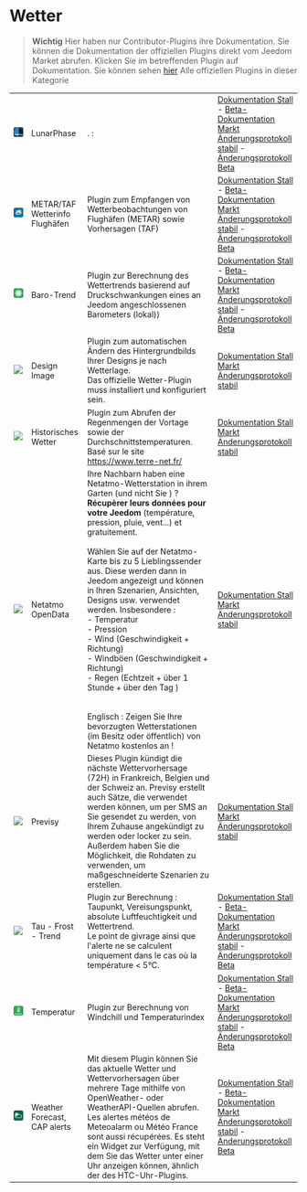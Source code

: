 
# Wetter


>**Wichtig**
>Hier haben nur Contributor-Plugins ihre Dokumentation. Sie können die Dokumentation der offiziellen Plugins direkt vom Jeedom Market abrufen. Klicken Sie im betreffenden Plugin auf Dokumentation.
>Sie können sehen [hier](https://market.jeedom.com/index.php?v=d&p=market&type=plugin&categorie=weather) Alle offiziellen Plugins in dieser Kategorie


| | | | |
|--- | --- | --- | ---|
|<img src="LunarPhase/LunarPhase_icon.png" class="pluginLogo" width="100" />|LunarPhase|. : |[Dokumentation Stall](https://eridani78.github.io/LunarPhase-Doc/docs/de_DE/) - [Beta-Dokumentation](https://eridani78.github.io/LunarPhase-Doc/docs/de_DE/)<br/>[Markt](https://market.jeedom.com/index.php?v=d&p=market_display&id=4604)<br/>[Änderungsprotokoll stabil](https://eridani78.github.io/LunarPhase-Doc/CHANGELOG) - [Änderungsprotokoll Beta](https://eridani78.github.io/LunarPhase-Doc/CHANGELOG_beta)|
|<img src="Metar_infos/Metar_infos_icon.png" class="pluginLogo" width="100" />|METAR/TAF Wetterinfo Flughäfen|Plugin zum Empfangen von Wetterbeobachtungen von Flughäfen (METAR) sowie Vorhersagen (TAF)|[Dokumentation Stall](https://jealg.github.io/documentation/plugin-metar_infos/de_DE/) - [Beta-Dokumentation](https://jealg.github.io/documentation/plugin-metar_infos/de_DE/)<br/>[Markt](https://market.jeedom.com/index.php?v=d&p=market_display&id=2342)<br/>[Änderungsprotokoll stabil](https://jealg.github.io/documentation/plugin-metar_infos/de_DE/changelog) - [Änderungsprotokoll Beta](https://jealg.github.io/documentation/plugin-metar_infos/de_DE/beta_changelog)|
|<img src="baro/baro_icon.png" class="pluginLogo" width="100" />|Baro-Trend|Plugin zur Berechnung des Wettertrends basierend auf Druckschwankungen eines an Jeedom angeschlossenen Barometers (lokal))|[Dokumentation Stall](https://jealg.github.io/documentation/plugin-tendance_baro/de_DE/) - [Beta-Dokumentation](https://jealg.github.io/documentation/plugin-tendance_baro/de_DE/)<br/>[Markt](https://market.jeedom.com/index.php?v=d&p=market_display&id=2405)<br/>[Änderungsprotokoll stabil](https://jealg.github.io/documentation/plugin-tendance_baro/de_DE/changelog) - [Änderungsprotokoll Beta](https://jealg.github.io/documentation/plugin-tendance_baro/de_DE/beta_changelog)|
|<img src="designImgSwitch/designImgSwitch_icon.png" class="pluginLogo" width="100" />|Design Image|Plugin zum automatischen Ändern des Hintergrundbilds Ihrer Designs je nach Wetterlage.<br/>Das offizielle Wetter-Plugin muss installiert und konfiguriert sein.|[Dokumentation Stall](https://mips2648.github.io/jeedom-plugins-docs/designImgSwitch/de_DE/)<br/>[Markt](https://market.jeedom.com/index.php?v=d&p=market_display&id=3819)<br/>[Änderungsprotokoll stabil](https://mips2648.github.io/jeedom-plugins-docs/designImgSwitch/de_DE/changelog)|
|<img src="historiqueMeteo/historiqueMeteo_icon.png" class="pluginLogo" width="100" />|Historisches Wetter|Plugin zum Abrufen der Regenmengen der Vortage sowie der Durchschnittstemperaturen. Basé sur le site https://www.terre-net.fr/|[Dokumentation Stall](https://github.com/jeedomBox/plugin_historiqueMeteo/tree/master/docs/de_DE/index.md)<br/>[Markt](https://market.jeedom.com/index.php?v=d&p=market_display&id=4358)<br/>[Änderungsprotokoll stabil](https://github.com/jeedomBox/plugin_historiqueMeteo/tree/master/docs/de_DE/changelog.md)|
|<img src="netatmoPublicData/netatmoPublicData_icon.png" class="pluginLogo" width="100" />|Netatmo OpenData|Ihre Nachbarn haben eine Netatmo-Wetterstation in ihrem Garten (und nicht Sie ) ? <br><strong>Récupèrer leurs données pour votre Jeedom</strong> (température, pression, pluie, vent...) et gratuitement. <br><br>Wählen Sie auf der Netatmo-Karte bis zu 5 Lieblingssender aus. Diese werden dann in Jeedom angezeigt und können in Ihren Szenarien, Ansichten, Designs usw. verwendet werden.  Insbesondere :<br>- Temperatur<br>- Pression<br>- Wind (Geschwindigkeit + Richtung)<br>- Windböen (Geschwindigkeit + Richtung)<br>- Regen (Echtzeit + über 1 Stunde + über den Tag )<br><br><br>Englisch : Zeigen Sie Ihre bevorzugten Wetterstationen (im Besitz oder öffentlich) von Netatmo kostenlos an !|[Dokumentation Stall](https://jim005.github.io/jeedom-netatmoPublicData/de_DE/)<br/>[Markt](https://market.jeedom.com/index.php?v=d&p=market_display&id=4008)<br/>[Änderungsprotokoll stabil](https://jim005.github.io/jeedom-netatmoPublicData/de_DE/changelog)|
|<img src="previsy/previsy_icon.png" class="pluginLogo" width="100" />|Previsy|Dieses Plugin kündigt die nächste Wettervorhersage (72H) in Frankreich, Belgien und der Schweiz an. Previsy erstellt auch Sätze, die verwendet werden können, um per SMS an Sie gesendet zu werden, von Ihrem Zuhause angekündigt zu werden oder locker zu sein. Außerdem haben Sie die Möglichkeit, die Rohdaten zu verwenden, um maßgeschneiderte Szenarien zu erstellen.|[Dokumentation Stall](https://ynats.github.io/jeedom-plugin-previsy/de_DE/)<br/>[Markt](https://market.jeedom.com/index.php?v=d&p=market_display&id=4016)<br/>[Änderungsprotokoll stabil](https://ynats.github.io/jeedom-plugin-previsy/de_DE/changelog)|
|<img src="rosee/rosee_icon.png" class="pluginLogo" width="100" />|Tau - Frost - Trend|Plugin zur Berechnung : Taupunkt, Vereisungspunkt, absolute Luftfeuchtigkeit und Wettertrend. <BR/>Le point de givrage ainsi que l'alerte ne se calculent uniquement dans le cas où la température < 5°C. <BR />|[Dokumentation Stall](https://jealg.github.io/documentation/plugin-rosee/de_DE/) - [Beta-Dokumentation](https://jealg.github.io/documentation/plugin-rosee/de_DE/)<br/>[Markt](https://market.jeedom.com/index.php?v=d&p=market_display&id=1653)<br/>[Änderungsprotokoll stabil](https://jealg.github.io/documentation/plugin-rosee/de_DE/changelog) - [Änderungsprotokoll Beta](https://jealg.github.io/documentation/plugin-rosee/de_DE/beta_changelog)|
|<img src="temperature/temperature_icon.png" class="pluginLogo" width="100" />|Temperatur|Plugin zur Berechnung von Windchill und Temperaturindex|[Dokumentation Stall](https://jealg.github.io/documentation/plugin-temperature/de_DE/) - [Beta-Dokumentation](https://jealg.github.io/documentation/plugin-temperature/de_DE/)<br/>[Markt](https://market.jeedom.com/index.php?v=d&p=market_display&id=2778)<br/>[Änderungsprotokoll stabil](https://jealg.github.io/documentation/plugin-temperature/de_DE/changelog) - [Änderungsprotokoll Beta](https://jealg.github.io/documentation/plugin-temperaturee/de_DE/beta_changelog)|
|<img src="weatherForecast/weatherForecast_icon.png" class="pluginLogo" width="100" />|Weather Forecast, CAP alerts|Mit diesem Plugin können Sie das aktuelle Wetter und Wettervorhersagen über mehrere Tage mithilfe von OpenWeather- oder WeatherAPI-Quellen abrufen. Les alertes météos de Meteoalarm ou Météo France sont aussi récupérées. Es steht ein Widget zur Verfügung, mit dem Sie das Wetter unter einer Uhr anzeigen können, ähnlich der des HTC-Uhr-Plugins.|[Dokumentation Stall](https://jpty.github.io/jeedom/plugins/weatherForecast/) - [Beta-Dokumentation](https://jpty.github.io/jeedom/plugins/weatherForecast/)<br/>[Markt](https://market.jeedom.com/index.php?v=d&p=market_display&id=4549)<br/>[Änderungsprotokoll stabil](https://jpty.github.io/jeedom/plugins/weatherForecast/de_DE/changelog.html) - [Änderungsprotokoll Beta](https://jpty.github.io/jeedom/plugins/weatherForecast/de_DE/changelog.html)|
